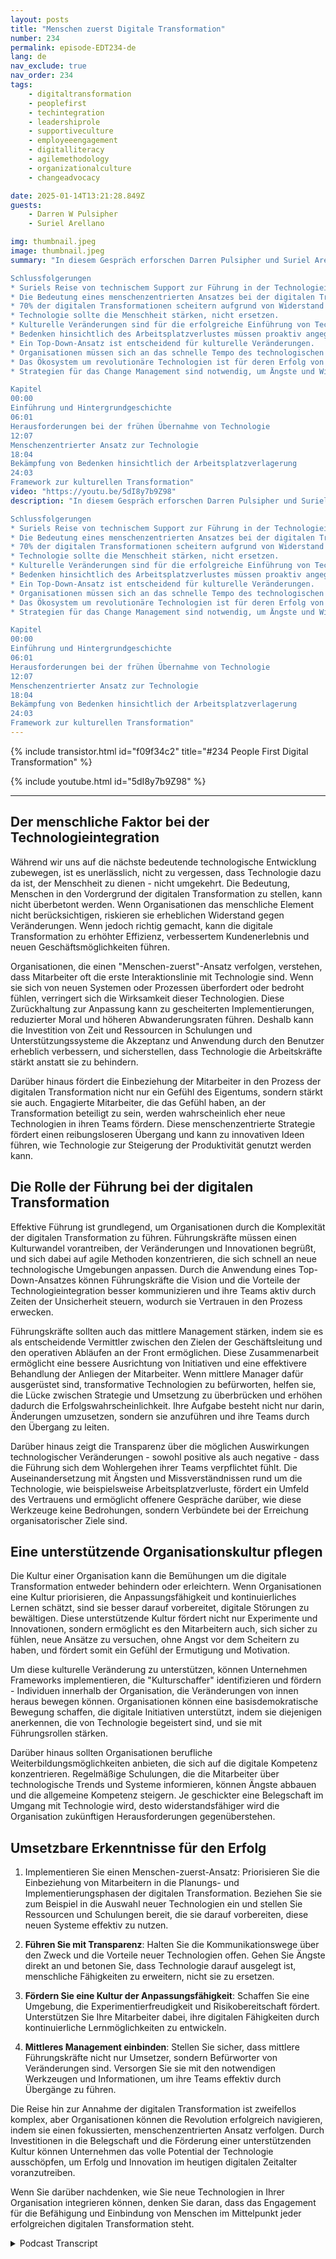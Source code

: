 ```yaml
---
layout: posts
title: "Menschen zuerst Digitale Transformation"
number: 234
permalink: episode-EDT234-de
lang: de
nav_exclude: true
nav_order: 234
tags:
    - digitaltransformation
    - peoplefirst
    - techintegration
    - leadershiprole
    - supportiveculture
    - employeeengagement
    - digitalliteracy
    - agilemethodology
    - organizationalculture
    - changeadvocacy

date: 2025-01-14T13:21:28.849Z
guests:
    - Darren W Pulsipher
    - Suriel Arellano

img: thumbnail.jpeg
image: thumbnail.jpeg
summary: "In diesem Gespräch erforschen Darren Pulsipher und Suriel Arellano die komplexe Beziehung zwischen Technologie und Menschen im Kontext der digitalen Transformation. Suriel teilt seine Reise von einem technischen Hintergrund bis hin zu einer Führungsperson in der Integration von Technologie mit einem menschenzentrierten Ansatz. Sie diskutieren die Herausforderungen, denen Organisationen während digitaler Transformationen gegenüberstehen, betonen die Bedeutung von Kultur und Change Management und thematisieren Ängste bezüglich des Arbeitsplatzverlusts durch KI. Suriel führt einen Rahmen für kulturelle Transformation ein, der Top-Manager als Kulturwandler, mittlere Führungsebenen als Kulturveränderer und alle Mitarbeiter als Kulturbewahrer vorsieht. Das Gespräch endet mit Einblicken in die Zukunft der Technologie und der Notwendigkeit für Organisationen, sich an laufende Änderungen anzupassen.

Schlussfolgerungen
* Suriels Reise von technischem Support zur Führung in der Technologieintegration.
* Die Bedeutung eines menschenzentrierten Ansatzes bei der digitalen Transformation.
* 70% der digitalen Transformationen scheitern aufgrund von Widerstand gegen Veränderungen.
* Technologie sollte die Menschheit stärken, nicht ersetzen.
* Kulturelle Veränderungen sind für die erfolgreiche Einführung von Technologie unerlässlich.
* Bedenken hinsichtlich des Arbeitsplatzverlustes müssen proaktiv angegangen werden.
* Ein Top-Down-Ansatz ist entscheidend für kulturelle Veränderungen.
* Organisationen müssen sich an das schnelle Tempo des technologischen Wandels anpassen.
* Das Ökosystem um revolutionäre Technologien ist für deren Erfolg von entscheidender Bedeutung.
* Strategien für das Change Management sind notwendig, um Ängste und Widerstände zu mildern.

Kapitel
00:00
Einführung und Hintergrundgeschichte
06:01
Herausforderungen bei der frühen Übernahme von Technologie
12:07
Menschenzentrierter Ansatz zur Technologie
18:04
Bekämpfung von Bedenken hinsichtlich der Arbeitsplatzverlagerung
24:03
Framework zur kulturellen Transformation"
video: "https://youtu.be/5dI8y7b9Z98"
description: "In diesem Gespräch erforschen Darren Pulsipher und Suriel Arellano die komplexe Beziehung zwischen Technologie und Menschen im Kontext der digitalen Transformation. Suriel teilt seine Reise von einem technischen Hintergrund bis hin zu einer Führungsperson in der Integration von Technologie mit einem menschenzentrierten Ansatz. Sie diskutieren die Herausforderungen, denen Organisationen während digitaler Transformationen gegenüberstehen, betonen die Bedeutung von Kultur und Change Management und thematisieren Ängste bezüglich des Arbeitsplatzverlusts durch KI. Suriel führt einen Rahmen für kulturelle Transformation ein, der Top-Manager als Kulturwandler, mittlere Führungsebenen als Kulturveränderer und alle Mitarbeiter als Kulturbewahrer vorsieht. Das Gespräch endet mit Einblicken in die Zukunft der Technologie und der Notwendigkeit für Organisationen, sich an laufende Änderungen anzupassen.

Schlussfolgerungen
* Suriels Reise von technischem Support zur Führung in der Technologieintegration.
* Die Bedeutung eines menschenzentrierten Ansatzes bei der digitalen Transformation.
* 70% der digitalen Transformationen scheitern aufgrund von Widerstand gegen Veränderungen.
* Technologie sollte die Menschheit stärken, nicht ersetzen.
* Kulturelle Veränderungen sind für die erfolgreiche Einführung von Technologie unerlässlich.
* Bedenken hinsichtlich des Arbeitsplatzverlustes müssen proaktiv angegangen werden.
* Ein Top-Down-Ansatz ist entscheidend für kulturelle Veränderungen.
* Organisationen müssen sich an das schnelle Tempo des technologischen Wandels anpassen.
* Das Ökosystem um revolutionäre Technologien ist für deren Erfolg von entscheidender Bedeutung.
* Strategien für das Change Management sind notwendig, um Ängste und Widerstände zu mildern.

Kapitel
00:00
Einführung und Hintergrundgeschichte
06:01
Herausforderungen bei der frühen Übernahme von Technologie
12:07
Menschenzentrierter Ansatz zur Technologie
18:04
Bekämpfung von Bedenken hinsichtlich der Arbeitsplatzverlagerung
24:03
Framework zur kulturellen Transformation"
---
```


<div>
{% include transistor.html id="f09f34c2" title="#234 People First Digital Transformation" %}

{% include youtube.html id="5dI8y7b9Z98" %}
</div>

---

## Der menschliche Faktor bei der Technologieintegration

Während wir uns auf die nächste bedeutende technologische Entwicklung zubewegen, ist es unerlässlich, nicht zu vergessen, dass Technologie dazu da ist, der Menschheit zu dienen - nicht umgekehrt. Die Bedeutung, Menschen in den Vordergrund der digitalen Transformation zu stellen, kann nicht überbetont werden. Wenn Organisationen das menschliche Element nicht berücksichtigen, riskieren sie erheblichen Widerstand gegen Veränderungen. Wenn jedoch richtig gemacht, kann die digitale Transformation zu erhöhter Effizienz, verbessertem Kundenerlebnis und neuen Geschäftsmöglichkeiten führen.

Organisationen, die einen "Menschen-zuerst"-Ansatz verfolgen, verstehen, dass Mitarbeiter oft die erste Interaktionslinie mit Technologie sind. Wenn sie sich von neuen Systemen oder Prozessen überfordert oder bedroht fühlen, verringert sich die Wirksamkeit dieser Technologien. Diese Zurückhaltung zur Anpassung kann zu gescheiterten Implementierungen, reduzierter Moral und höheren Abwanderungsraten führen. Deshalb kann die Investition von Zeit und Ressourcen in Schulungen und Unterstützungssysteme die Akzeptanz und Anwendung durch den Benutzer erheblich verbessern, und sicherstellen, dass Technologie die Arbeitskräfte stärkt anstatt sie zu behindern.

Darüber hinaus fördert die Einbeziehung der Mitarbeiter in den Prozess der digitalen Transformation nicht nur ein Gefühl des Eigentums, sondern stärkt sie auch. Engagierte Mitarbeiter, die das Gefühl haben, an der Transformation beteiligt zu sein, werden wahrscheinlich eher neue Technologien in ihren Teams fördern. Diese menschenzentrierte Strategie fördert einen reibungsloseren Übergang und kann zu innovativen Ideen führen, wie Technologie zur Steigerung der Produktivität genutzt werden kann.

## Die Rolle der Führung bei der digitalen Transformation

Effektive Führung ist grundlegend, um Organisationen durch die Komplexität der digitalen Transformation zu führen. Führungskräfte müssen einen Kulturwandel vorantreiben, der Veränderungen und Innovationen begrüßt, und sich dabei auf agile Methoden konzentrieren, die sich schnell an neue technologische Umgebungen anpassen. Durch die Anwendung eines Top-Down-Ansatzes können Führungskräfte die Vision und die Vorteile der Technologieintegration besser kommunizieren und ihre Teams aktiv durch Zeiten der Unsicherheit steuern, wodurch sie Vertrauen in den Prozess erwecken.

Führungskräfte sollten auch das mittlere Management stärken, indem sie es als entscheidende Vermittler zwischen den Zielen der Geschäftsleitung und den operativen Abläufen an der Front ermöglichen. Diese Zusammenarbeit ermöglicht eine bessere Ausrichtung von Initiativen und eine effektivere Behandlung der Anliegen der Mitarbeiter. Wenn mittlere Manager dafür ausgerüstet sind, transformative Technologien zu befürworten, helfen sie, die Lücke zwischen Strategie und Umsetzung zu überbrücken und erhöhen dadurch die Erfolgswahrscheinlichkeit. Ihre Aufgabe besteht nicht nur darin, Änderungen umzusetzen, sondern sie anzuführen und ihre Teams durch den Übergang zu leiten.

Darüber hinaus zeigt die Transparenz über die möglichen Auswirkungen technologischer Veränderungen - sowohl positive als auch negative - dass die Führung sich dem Wohlergehen ihrer Teams verpflichtet fühlt. Die Auseinandersetzung mit Ängsten und Missverständnissen rund um die Technologie, wie beispielsweise Arbeitsplatzverluste, fördert ein Umfeld des Vertrauens und ermöglicht offenere Gespräche darüber, wie diese Werkzeuge keine Bedrohungen, sondern Verbündete bei der Erreichung organisatorischer Ziele sind.

## Eine unterstützende Organisationskultur pflegen

Die Kultur einer Organisation kann die Bemühungen um die digitale Transformation entweder behindern oder erleichtern. Wenn Organisationen eine Kultur priorisieren, die Anpassungsfähigkeit und kontinuierliches Lernen schätzt, sind sie besser darauf vorbereitet, digitale Störungen zu bewältigen. Diese unterstützende Kultur fördert nicht nur Experimente und Innovationen, sondern ermöglicht es den Mitarbeitern auch, sich sicher zu fühlen, neue Ansätze zu versuchen, ohne Angst vor dem Scheitern zu haben, und fördert somit ein Gefühl der Ermutigung und Motivation.

Um diese kulturelle Veränderung zu unterstützen, können Unternehmen Frameworks implementieren, die "Kulturschaffer" identifizieren und fördern - Individuen innerhalb der Organisation, die Veränderungen von innen heraus bewegen können. Organisationen können eine basisdemokratische Bewegung schaffen, die digitale Initiativen unterstützt, indem sie diejenigen anerkennen, die von Technologie begeistert sind, und sie mit Führungsrollen stärken.

Darüber hinaus sollten Organisationen berufliche Weiterbildungsmöglichkeiten anbieten, die sich auf die digitale Kompetenz konzentrieren. Regelmäßige Schulungen, die die Mitarbeiter über technologische Trends und Systeme informieren, können Ängste abbauen und die allgemeine Kompetenz steigern. Je geschickter eine Belegschaft im Umgang mit Technologie wird, desto widerstandsfähiger wird die Organisation zukünftigen Herausforderungen gegenüberstehen.

## Umsetzbare Erkenntnisse für den Erfolg

1. Implementieren Sie einen Menschen-zuerst-Ansatz: Priorisieren Sie die Einbeziehung von Mitarbeitern in die Planungs- und Implementierungsphasen der digitalen Transformation. Beziehen Sie sie zum Beispiel in die Auswahl neuer Technologien ein und stellen Sie Ressourcen und Schulungen bereit, die sie darauf vorbereiten, diese neuen Systeme effektiv zu nutzen.

2. **Führen Sie mit Transparenz**: Halten Sie die Kommunikationswege über den Zweck und die Vorteile neuer Technologien offen. Gehen Sie Ängste direkt an und betonen Sie, dass Technologie darauf ausgelegt ist, menschliche Fähigkeiten zu erweitern, nicht sie zu ersetzen.

3. **Fördern Sie eine Kultur der Anpassungsfähigkeit**: Schaffen Sie eine Umgebung, die Experimentierfreudigkeit und Risikobereitschaft fördert. Unterstützen Sie Ihre Mitarbeiter dabei, ihre digitalen Fähigkeiten durch kontinuierliche Lernmöglichkeiten zu entwickeln.

4. **Mittleres Management einbinden**: Stellen Sie sicher, dass mittlere Führungskräfte nicht nur Umsetzer, sondern Befürworter von Veränderungen sind. Versorgen Sie sie mit den notwendigen Werkzeugen und Informationen, um ihre Teams effektiv durch Übergänge zu führen.

Die Reise hin zur Annahme der digitalen Transformation ist zweifellos komplex, aber Organisationen können die Revolution erfolgreich navigieren, indem sie einen fokussierten, menschenzentrierten Ansatz verfolgen. Durch Investitionen in die Belegschaft und die Förderung einer unterstützenden Kultur können Unternehmen das volle Potential der Technologie ausschöpfen, um Erfolg und Innovation im heutigen digitalen Zeitalter voranzutreiben.

Wenn Sie darüber nachdenken, wie Sie neue Technologien in Ihrer Organisation integrieren können, denken Sie daran, dass das Engagement für die Befähigung und Einbindung von Menschen im Mittelpunkt jeder erfolgreichen digitalen Transformation steht.



<details>
<summary> Podcast Transcript </summary>

<p></p>

</details>
